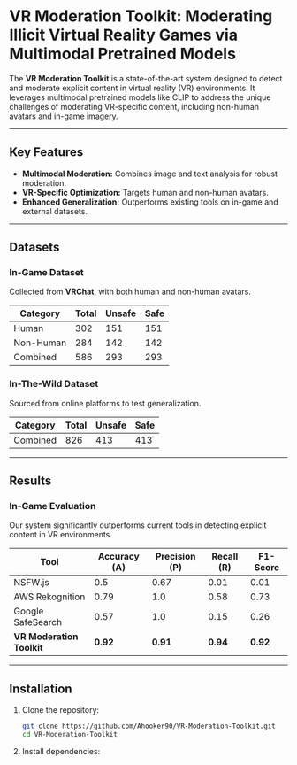 # VR Moderation Toolkit: Moderating Illicit Virtual Reality Games via Multimodal Pretrained Models

The **VR Moderation Toolkit** is a state-of-the-art system designed to detect and moderate explicit content in virtual reality (VR) environments. It leverages multimodal pretrained models like CLIP to address the unique challenges of moderating VR-specific content, including non-human avatars and in-game imagery.

---

## Key Features

- **Multimodal Moderation:** Combines image and text analysis for robust moderation.
- **VR-Specific Optimization:** Targets human and non-human avatars.
- **Enhanced Generalization:** Outperforms existing tools on in-game and external datasets.

---

## Datasets

### In-Game Dataset
Collected from **VRChat**, with both human and non-human avatars.

| Category   | Total | Unsafe | Safe |
|------------|-------|--------|------|
| Human      | 302   | 151    | 151  |
| Non-Human  | 284   | 142    | 142  |
| Combined   | 586   | 293    | 293  |

### In-The-Wild Dataset
Sourced from online platforms to test generalization.

| Category   | Total | Unsafe | Safe |
|------------|-------|--------|------|
| Combined   | 826   | 413    | 413  |

---

## Results

### In-Game Evaluation
Our system significantly outperforms current tools in detecting explicit content in VR environments.

| Tool              | Accuracy (A) | Precision (P) | Recall (R) | F1-Score |
|--------------------|--------------|---------------|------------|----------|
| NSFW.js           | 0.5          | 0.67          | 0.01       | 0.01     |
| AWS Rekognition   | 0.79         | 1.0           | 0.58       | 0.73     |
| Google SafeSearch | 0.57         | 1.0           | 0.15       | 0.26     |
| **VR Moderation Toolkit** | **0.92** | **0.91** | **0.94** | **0.92** |

---

## Installation

1. Clone the repository:
   ```bash
   git clone https://github.com/Ahooker90/VR-Moderation-Toolkit.git
   cd VR-Moderation-Toolkit

2. Install dependencies:






